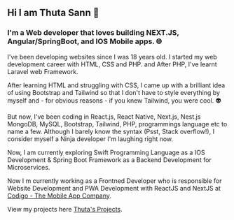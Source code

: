 ## Hi I am Thuta Sann 👋

### I'm a Web developer that loves building NEXT.JS, Angular/SpringBoot, and IOS Mobile apps. :globe_with_meridians:

I've been developing websites since I was 18 years old. I started my web development career with HTML, CSS and PHP. and After PHP, I've learnt Laravel web Framework.

After learning HTML and struggling with CSS, I came up with a brilliant idea of using Bootstrap and Tailwind so that I don't have to style everything by myself and - for obvious reasons - if you knew Tailwind, you were cool. :alien:

But now, I've been coding in React.js, React Native, Next.js, Nest.js MongoDB, MySQL, Bootstrap, Tailwind, PHP, programmings language etc to name a few. Although I barely know the syntax (Psst, Stack overflow!), I consider myself a Ninja developer I'm laughing right now.

Now, I am currently exploring Swift Programming Language as a IOS Development & Spring Boot Framework as a Backend Development for Microservices.

Now I m currently working as a Frontned Developer who is responsible for Website Development and PWA Development with ReactJS and NextJS at [Codigo - The Mobile App Company](https://www.codigo.co/).

View my projects here [Thuta's Projects](https://thutasann.vercel.app/projects/).
